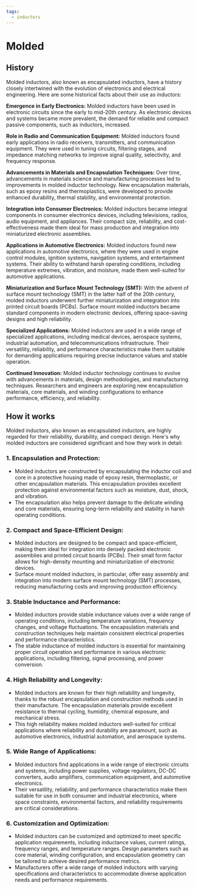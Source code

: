 ```yaml
---
tags:
  - inductors
---
```



# Molded

## History

Molded inductors, also known as encapsulated inductors, have a history closely intertwined with the evolution of electronics and electrical engineering. Here are some historical facts about their use as inductors:

**Emergence in Early Electronics:** Molded inductors have been used in electronic circuits since the early to mid-20th century. As electronic devices and systems became more prevalent, the demand for reliable and compact passive components, such as inductors, increased.

**Role in Radio and Communication Equipment:** Molded inductors found early applications in radio receivers, transmitters, and communication equipment. They were used in tuning circuits, filtering stages, and impedance matching networks to improve signal quality, selectivity, and frequency response.

**Advancements in Materials and Encapsulation Techniques:** Over time, advancements in materials science and manufacturing processes led to improvements in molded inductor technology. New encapsulation materials, such as epoxy resins and thermoplastics, were developed to provide enhanced durability, thermal stability, and environmental protection.

**Integration into Consumer Electronics:** Molded inductors became integral components in consumer electronics devices, including televisions, radios, audio equipment, and appliances. Their compact size, reliability, and cost-effectiveness made them ideal for mass production and integration into miniaturized electronic assemblies.

**Applications in Automotive Electronics:** Molded inductors found new applications in automotive electronics, where they were used in engine control modules, ignition systems, navigation systems, and entertainment systems. Their ability to withstand harsh operating conditions, including temperature extremes, vibration, and moisture, made them well-suited for automotive applications.

**Miniaturization and Surface Mount Technology (SMT):** With the advent of surface mount technology (SMT) in the latter half of the 20th century, molded inductors underwent further miniaturization and integration into printed circuit boards (PCBs). Surface mount molded inductors became standard components in modern electronic devices, offering space-saving designs and high reliability.

**Specialized Applications:** Molded inductors are used in a wide range of specialized applications, including medical devices, aerospace systems, industrial automation, and telecommunications infrastructure. Their versatility, reliability, and performance characteristics make them suitable for demanding applications requiring precise inductance values and stable operation.

**Continued Innovation:** Molded inductor technology continues to evolve with advancements in materials, design methodologies, and manufacturing techniques. Researchers and engineers are exploring new encapsulation materials, core materials, and winding configurations to enhance performance, efficiency, and reliability.

## How it works

Molded inductors, also known as encapsulated inductors, are highly regarded for their reliability, durability, and compact design. Here's why molded inductors are considered significant and how they work in detail:

### 1. Encapsulation and Protection:
   - Molded inductors are constructed by encapsulating the inductor coil and core in a protective housing made of epoxy resin, thermoplastic, or other encapsulation materials. This encapsulation provides excellent protection against environmental factors such as moisture, dust, shock, and vibration.
   - The encapsulation also helps prevent damage to the delicate winding and core materials, ensuring long-term reliability and stability in harsh operating conditions.

### 2. Compact and Space-Efficient Design:
   - Molded inductors are designed to be compact and space-efficient, making them ideal for integration into densely packed electronic assemblies and printed circuit boards (PCBs). Their small form factor allows for high-density mounting and miniaturization of electronic devices.
   - Surface mount molded inductors, in particular, offer easy assembly and integration into modern surface mount technology (SMT) processes, reducing manufacturing costs and improving production efficiency.

### 3. Stable Inductance and Performance:
   - Molded inductors provide stable inductance values over a wide range of operating conditions, including temperature variations, frequency changes, and voltage fluctuations. The encapsulation materials and construction techniques help maintain consistent electrical properties and performance characteristics.
   - The stable inductance of molded inductors is essential for maintaining proper circuit operation and performance in various electronic applications, including filtering, signal processing, and power conversion.

### 4. High Reliability and Longevity:
   - Molded inductors are known for their high reliability and longevity, thanks to the robust encapsulation and construction methods used in their manufacture. The encapsulation materials provide excellent resistance to thermal cycling, humidity, chemical exposure, and mechanical stress.
   - This high reliability makes molded inductors well-suited for critical applications where reliability and durability are paramount, such as automotive electronics, industrial automation, and aerospace systems.

### 5. Wide Range of Applications:
   - Molded inductors find applications in a wide range of electronic circuits and systems, including power supplies, voltage regulators, DC-DC converters, audio amplifiers, communication equipment, and automotive electronics.
   - Their versatility, reliability, and performance characteristics make them suitable for use in both consumer and industrial electronics, where space constraints, environmental factors, and reliability requirements are critical considerations.

### 6. Customization and Optimization:
   - Molded inductors can be customized and optimized to meet specific application requirements, including inductance values, current ratings, frequency ranges, and temperature ranges. Design parameters such as core material, winding configuration, and encapsulation geometry can be tailored to achieve desired performance metrics.
   - Manufacturers offer a wide range of molded inductors with varying specifications and characteristics to accommodate diverse application needs and performance requirements.
